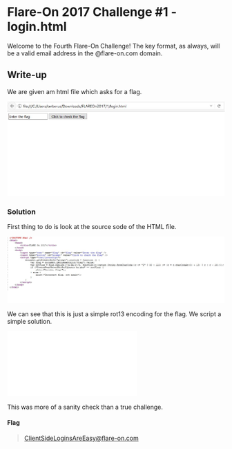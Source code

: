 # Flare-On 2017 Challenge #1 - login.html

Welcome to the Fourth Flare-On Challenge! The 
key format, as always, will be a valid email
address in the @flare-on.com domain.


## Write-up
We are given am html file which asks for a flag.

![Here](FlareOnChal1Form.JPG)

### Solution
First thing to do is look at the source sode of the HTML file.

![Here](FlareOnChal1FormCode.JPG)

We can see that this is just a simple rot13 encoding for the flag.
We script a simple solution.

![Script](solve.py)

This was more of a sanity check than a true challenge.

#### Flag
> ClientSideLoginsAreEasy@flare-on.com

 

